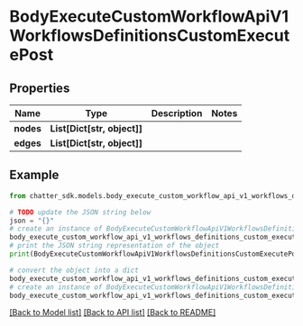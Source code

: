 # BodyExecuteCustomWorkflowApiV1WorkflowsDefinitionsCustomExecutePost


## Properties

Name | Type | Description | Notes
------------ | ------------- | ------------- | -------------
**nodes** | **List[Dict[str, object]]** |  | 
**edges** | **List[Dict[str, object]]** |  | 

## Example

```python
from chatter_sdk.models.body_execute_custom_workflow_api_v1_workflows_definitions_custom_execute_post import BodyExecuteCustomWorkflowApiV1WorkflowsDefinitionsCustomExecutePost

# TODO update the JSON string below
json = "{}"
# create an instance of BodyExecuteCustomWorkflowApiV1WorkflowsDefinitionsCustomExecutePost from a JSON string
body_execute_custom_workflow_api_v1_workflows_definitions_custom_execute_post_instance = BodyExecuteCustomWorkflowApiV1WorkflowsDefinitionsCustomExecutePost.from_json(json)
# print the JSON string representation of the object
print(BodyExecuteCustomWorkflowApiV1WorkflowsDefinitionsCustomExecutePost.to_json())

# convert the object into a dict
body_execute_custom_workflow_api_v1_workflows_definitions_custom_execute_post_dict = body_execute_custom_workflow_api_v1_workflows_definitions_custom_execute_post_instance.to_dict()
# create an instance of BodyExecuteCustomWorkflowApiV1WorkflowsDefinitionsCustomExecutePost from a dict
body_execute_custom_workflow_api_v1_workflows_definitions_custom_execute_post_from_dict = BodyExecuteCustomWorkflowApiV1WorkflowsDefinitionsCustomExecutePost.from_dict(body_execute_custom_workflow_api_v1_workflows_definitions_custom_execute_post_dict)
```
[[Back to Model list]](../README.md#documentation-for-models) [[Back to API list]](../README.md#documentation-for-api-endpoints) [[Back to README]](../README.md)


